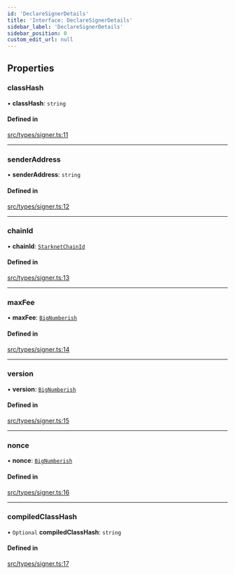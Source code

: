 ```yaml
---
id: 'DeclareSignerDetails'
title: 'Interface: DeclareSignerDetails'
sidebar_label: 'DeclareSignerDetails'
sidebar_position: 0
custom_edit_url: null
---
```


## Properties

### classHash

• **classHash**: `string`

#### Defined in

[src/types/signer.ts:11](https://github.com/PhilippeR26/starknet.js/blob/d3c8cca/src/types/signer.ts#L11)

---

### senderAddress

• **senderAddress**: `string`

#### Defined in

[src/types/signer.ts:12](https://github.com/PhilippeR26/starknet.js/blob/d3c8cca/src/types/signer.ts#L12)

---

### chainId

• **chainId**: [`StarknetChainId`](../enums/constants.StarknetChainId.md)

#### Defined in

[src/types/signer.ts:13](https://github.com/PhilippeR26/starknet.js/blob/d3c8cca/src/types/signer.ts#L13)

---

### maxFee

• **maxFee**: [`BigNumberish`](../namespaces/num.md#bignumberish)

#### Defined in

[src/types/signer.ts:14](https://github.com/PhilippeR26/starknet.js/blob/d3c8cca/src/types/signer.ts#L14)

---

### version

• **version**: [`BigNumberish`](../namespaces/num.md#bignumberish)

#### Defined in

[src/types/signer.ts:15](https://github.com/PhilippeR26/starknet.js/blob/d3c8cca/src/types/signer.ts#L15)

---

### nonce

• **nonce**: [`BigNumberish`](../namespaces/num.md#bignumberish)

#### Defined in

[src/types/signer.ts:16](https://github.com/PhilippeR26/starknet.js/blob/d3c8cca/src/types/signer.ts#L16)

---

### compiledClassHash

• `Optional` **compiledClassHash**: `string`

#### Defined in

[src/types/signer.ts:17](https://github.com/PhilippeR26/starknet.js/blob/d3c8cca/src/types/signer.ts#L17)
